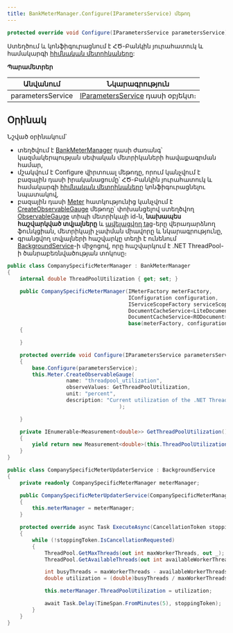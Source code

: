 ```yaml
---
title: BankMeterManager.Configure(IParametersService) մեթոդ
---
```


```c#
protected override void Configure(IParametersService parametersService)
```

Ստեղծում և կոնֆիգուրացնում է ՀԾ-Բանկին յուրահատուկ և համակարգի [հիմնական մետրիկաները](../../../../../server_api/types/MeterManager/Methods/Configure.md):

**Պարամետրեր** 

| Անվանում | Նկարագրություն |
|--|--|
| parametersService | [IParametersService](../../../../server_api/services/IParametersService.md) դասի օբյեկտ։ |

## Օրինակ

Նշված օրինակում`
* տեղծվում է [BankMeterManager](../BankMeterManager.md) դասի ժառանգ՝ կազմակերպության սեփական մետրիկաների հավաքագրման համար,
* մշակվում է Configure վիրտուալ մեթոդը, որում կանչվում է բազային դասի իրականացումը՝ ՀԾ-Բանկին յուրահատուկ և համակարգի [հիմնական մետրիկաները](../../../../../server_api/types/MeterManager/Methods/Configure.md) կոնֆիգուրացնելու նպատակով,
* բազային դասի [Meter](../../../../../server_api/types/MeterManager/Properties/Meter.md) հատկությունից կանչվում է [CreateObservableGauge](https://learn.microsoft.com/en-us/dotnet/api/system.diagnostics.metrics.meter.createobservablegauge#system-diagnostics-metrics-meter-createobservablegauge-1(system-string-system-func((system-collections-generic-ienumerable((system-diagnostics-metrics-measurement((-0))))))-system-string-system-string)) մեթոդը՝ փոխանցելով ստեղծվող [ObservableGauge](https://learn.microsoft.com/en-us/dotnet/api/system.diagnostics.metrics.observablegauge-1) տիպի մետրիկայի id-ն, **նախապես հաշվարկված տվյալները** և [ավելացվող tag](../../../../../server_api/types/MeterManager/Properties/GlobalTags.md)-երը վերադարձնող ֆունկցիան, մետրիկայի չափման միավորը և նկարագրությունը, 
* գրանցվող տվյալների հաշվարկը տեղի է ունենում [BackgroundService](https://learn.microsoft.com/en-us/dotnet/api/microsoft.extensions.hosting.backgroundservice)-ի միջոցով, որը հաշվարկում է .NET ThreadPool-ի ծանրաբեռնվածության տոկոսը։

```c#
public class CompanySpecificMeterManager : BankMeterManager
{
    internal double ThreadPoolUtilization { get; set; }

    public CompanySpecificMeterManager(IMeterFactory meterFactory,
                                       IConfiguration configuration,
                                       IServiceScopeFactory serviceScopeFactory,
                                       DocumentCacheService<LiteDocument> liteDocumentCacheService,
                                       DocumentCacheService<RODocument> roDocumentCacheService) :
                                       base(meterFactory, configuration, serviceScopeFactory, liteDocumentCacheService, roDocumentCacheService)
    {

    }

    protected override void Configure(IParametersService parametersService)
    {
        base.Configure(parametersService);
        this.Meter.CreateObservableGauge(
                   name: "threadpool_utilization",
                   observeValues: GetThreadPoolUtilization,
                   unit: "percent",
                   description: "Current utilization of the .NET ThreadPool threads"
                                    );

    }

    private IEnumerable<Measurement<double>> GetThreadPoolUtilization()
    {
        yield return new Measurement<double>(this.ThreadPoolUtilization, this.GlobalTags);
    }
}
```

```c#
public class CompanySpecificMeterUpdaterService : BackgroundService
{
    private readonly CompanySpecificMeterManager meterManager;

    public CompanySpecificMeterUpdaterService(CompanySpecificMeterManager meterManager)
    {
        this.meterManager = meterManager;
    }

    protected override async Task ExecuteAsync(CancellationToken stoppingToken)
    {
        while (!stoppingToken.IsCancellationRequested)
        {
            ThreadPool.GetMaxThreads(out int maxWorkerThreads, out _);
            ThreadPool.GetAvailableThreads(out int availableWorkerThreads, out _);

            int busyThreads = maxWorkerThreads - availableWorkerThreads;
            double utilization = (double)busyThreads / maxWorkerThreads * 100;

            this.meterManager.ThreadPoolUtilization = utilization;

            await Task.Delay(TimeSpan.FromMinutes(5), stoppingToken);
        }
    }
}
```
